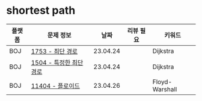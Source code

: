 # shortest path

| 플랫폼 | 문제 정보 | 날짜 | 리뷰 필요 | 키워드 |
|------|-----|-------|-------|----|
| BOJ | [1753 - 최단 경로](https://www.acmicpc.net/problem/1753) | 23.04.24 |  | Dijkstra |
| BOJ | [1504 - 특정한 최단 경로](https://www.acmicpc.net/problem/1504) | 23.04.24 |  | Dijkstra |
| BOJ | [11404 - 플로이드](https://www.acmicpc.net/problem/11404) | 23.04.26 | | Floyd-Warshall |
